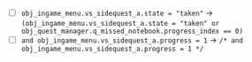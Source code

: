 - [ ] `obj_ingame_menu.vs_sidequest_a.state = "taken"` -> `(obj_ingame_menu.vs_sidequest_a.state = "taken" or obj_quest_manager.q_missed_notebook.progress_index == 0)`
- [ ] `and obj_ingame_menu.vs_sidequest_a.progress = 1` -> `/* and obj_ingame_menu.vs_sidequest_a.progress = 1 */`